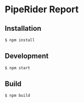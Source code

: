 # PipeRider Report

## Installation

```sh
$ npm install
```

## Development

```sh
$ npm start
```

## Build

```sh
$ npm build
```

